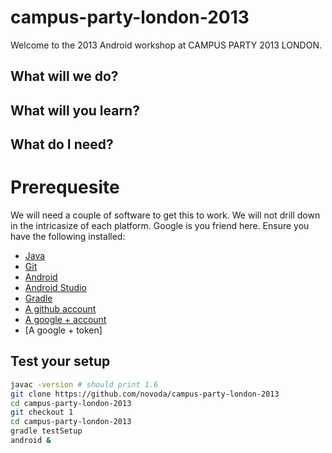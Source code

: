 campus-party-london-2013
========================

Welcome to the 2013 Android workshop at CAMPUS PARTY 2013 LONDON.

What will we do?
----------------

What will you learn?
--------------------

What do I need?
---------------


Prerequesite
============

We will need a couple of software to get this to work. We will not drill down in the intricasize of each platform. Google is you friend here. Ensure you have the following installed:

- [Java](http://www.oracle.com/technetwork/java/javasebusiness/downloads/java-archive-downloads-javase6-419409.html)
- [Git](http://git-scm.com/)
- [Android](http://developer.android.com/sdk/index.html)
- [Android Studio](http://developer.android.com/sdk/installing/studio.html)
- [Gradle](http://www.gradle.org/downloads)
- [A github account](https://github.com/novoda/campus-party-london-2013)
- [A google + account](http://google.com/+)
- [A google + token]

Test your setup
---------------

```bash
javac -version # should print 1.6
git clone https://github.com/novoda/campus-party-london-2013
cd campus-party-london-2013
git checkout 1
cd campus-party-london-2013
gradle testSetup
android &
```
